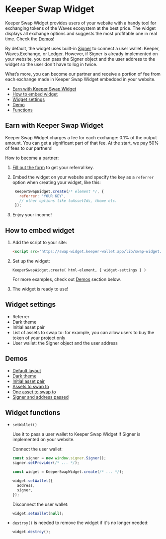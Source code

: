# Keeper Swap Widget

Keeper Swap Widget provides users of your website with a handy tool for exchanging tokens of the Waves ecosystem at the best price. The widget displays all exchange options and suggests the most profitable one in real time. Check the [Demos](#demos)!

By default, the widget uses built-in [Signer](https://docs.waves.tech/en/building-apps/waves-api-and-sdk/client-libraries/signer) to connect a user wallet: Keeper, Waves.Exchange, or Ledger. However, if Signer is already implemented on your website, you can pass the Signer object and the user address to the widget so the user don't have to log in twice.

What’s more, you can become our partner and receive a portion of fee from each exchange made in Keeper Swap Widget embedded in your website.

- [Earn with Keeper Swap Widget](#earn-with-keeper-swap-widget)
- [How to embed widget](#how-to-embed-widget)
- [Widget settings](#widget-settings)
- [Demo](#demos)
- [Functions](#widget-functions)

## Earn with Keeper Swap Widget

Keeper Swap Widget charges a fee for each exchange: 0.1% of the output amount. You can get a significant part of that fee. At the start, we pay 50% of fees to our partners!

How to become a partner:

1. [Fill out the form](https://forms.gle/XuWFtF2mqmMf7yoL8) to get your referral key.
2. Embed the widget on your website and specify the key as a `referrer` option when creating your widget, like this:

   ```javascript
    KeeperSwapWidget.create(/* element */, {
      referrer: 'YOUR KEY',
      // other options like toAssetIds, theme etc.
    });
   ```

3. Enjoy your income!

## How to embed widget

1. Add the script to your site:

   ```html
   <script src="https://swap-widget.keeper-wallet.app/lib/swap-widget.umd.js"></script>
   ```

2. Set up the widget:

   ```
   KeeperSwapWidget.create( html-element, { widget-settings } )
   ```

   For more examples, check out [Demos](#demos) section below.

3. The widget is ready to use!

## Widget settings

- Referrer
- Dark theme
- Initial asset pair
- List of assets to swap to: for example, you can allow users to buy the token of your project only
- User wallet: the Signer object and the user address

## Demos

- [Default layout](https://codepen.io/faergeek/pen/OJvYaMY?editors=1000)
- [Dark theme](https://codepen.io/faergeek/pen/VwXOVKG?editors=1000)
- [Initial asset pair](https://codepen.io/faergeek/pen/poLmQNb?editors=1000)
- [Assets to swap to](https://codepen.io/faergeek/pen/eYMaQvW?editors=1000)
- [One asset to swap to](https://codepen.io/faergeek/pen/RwMmqpv?editors=1000)
- [Signer and address passed](https://codepen.io/faergeek/pen/LYdoXyr?editors=1000)

## Widget functions

- `setWallet()`

  Use it to pass a user wallet to Keeper Swap Widget if Signer is implemented on your website.

  Connect the user wallet:

  ```javascript
  const signer = new window.signer.Signer();
  signer.setProvider(/* ... */);

  const widget = KeeperSwapWidget.create(/* ... */);

  widget.setWallet({
    address,
    signer,
  });
  ```

  Disconnect the user wallet:

  ```javascript
  widget.setWallet(null);
  ```

- `destroy()` is needed to remove the widget if it's no longer needed:

  ```javascript
  widget.destroy();
  ```
